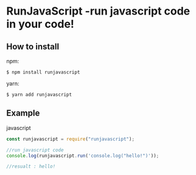 # RunJavaScript -run javascript code in your code!
## How to install
npm:
```shell
$ npm install runjavascript
```
yarn:
```shell
$ yarn add runjavascript
```
## Example
javascript
```javascript
const runjavascript = require("runjavascript");

//run javascript code
console.log(runjavascript.run('console.log("hello!")'));

//resualt : hello!
```